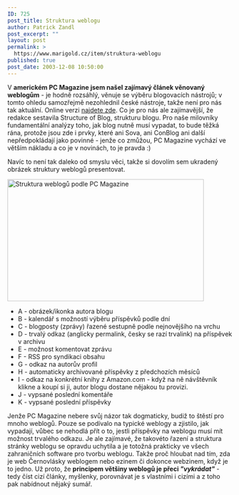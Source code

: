 ```yaml
---
ID: 725
post_title: Struktura weblogu
author: Patrick Zandl
post_excerpt: ""
layout: post
permalink: >
  https://www.marigold.cz/item/struktura-weblogu
published: true
post_date: 2003-12-08 10:50:00
---
```

<P>V <STRONG>americkém PC Magazine jsem našel zajímavý článek věnovaný weblogům</STRONG> - je hodně rozsáhlý, věnuje se výběru blogovacích nástrojů; v tomto ohledu samozřejmě nezohlednil české nástroje, takže není pro nás tak aktuální. Online verzi <A href="http://www.pcmag.com/article2/0,4149,1403731,00.asp" target=_blank>najdete zde</A>. Co je pro nás ale zajímavější, že redakce sestavila Structure of Blog, strukturu blogu. Pro naše milovníky fundamentální analýzy toho, jak blog nutně musí vypadat, to bude těžká rána, protože jsou zde i prvky, které ani Sova, ani ConBlog ani další nepředpokládají jako povinné - jenže co zmůžou, PC Magazine vychází ve větším nákladu a co je v novinách, to je pravda :)</P>
<P>Navíc to není tak daleko od smyslu věci, takže si dovolím sem ukradený obrázek struktury weblogů presentovat.</P>
<P><IMG height=274 alt="Struktura weblogů podle PC Magazine" src="/obrazek/blogstructure.jpg" width=440></P>
<UL>
<LI dir=ltr>A - obrázek/ikonka autora blogu&#160;</LI>
<LI dir=ltr>B - kalendář s možností výběru příspěvků podle dní</LI>
<LI dir=ltr>C - blogposty (zprávy) řazené sestupně podle nejnovějšího na vrchu</LI>
<LI dir=ltr>D - trvalý odkaz (anglicky permalink, česky se razí trvalink) na příspěvek v archivu</LI>
<LI dir=ltr>E - možnost komentovat zprávu</LI>
<LI dir=ltr>F - RSS pro syndikaci obsahu</LI>
<LI dir=ltr>G - odkaz na autorův profil</LI>
<LI dir=ltr>H - automaticky archivované příspěvky z předchozích měsíců</LI>
<LI dir=ltr>I - odkaz na konkrétní knihy z Amazon.com - když na ně návštěvník klikne a koupí si ji, autor blogu dostane nějakou tu provizi.</LI>
<LI dir=ltr>J - vypsané poslední komentáře</LI>
<LI dir=ltr>K - vypsané poslední příspěvky</LI></UL>
<P>Jenže PC Magazine nebere svůj názor tak dogmaticky, budiž to štěstí pro mnoho weblogů. Pouze se podívalo na typické weblogy a zjistilo, jak vypadají, vůbec se nehodlá přít o to, jestli příspěvky na weblogu musí mít možnost trvalého odkazu. Je ale zajímavé, že takovéto řazení a struktura stránky weblogu se opravdu uchytila a je totožná prakticky ve všech zahraničních software pro tvorbu weblogu. Takže proč hloubat nad tím, zda je web Černovlásky weblogem nebo ezinem či dokonce webzinem, když je to jedno. Už proto, že <STRONG>principem většiny weblogů je přeci <EM>"vykrádat"</EM></STRONG> - tedy číst cizí články, myšlenky, porovnávat je s vlastními i cizími a z toho pak nabídnout nějaký sumář. </P>